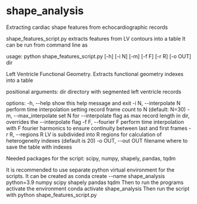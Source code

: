 # shape_analysis
Extracting cardiac shape features from echocardiographic records

shape_features_script.py extracts features from LV contours into a table
It can be run from command line as 

  usage: python shape_features_script.py [-h] [-i N] [-m] [-f F] [-r R] [-o OUT] dir
  
  Left Ventricle Functional Geometry. Extracts functional geometry indexes into a table
  
  positional arguments:
    dir                   directory with segmented left ventricle records
  
  options:
    -h, --help            show this help message and exit
    -i N, --interpolate N
                          perform time interpolation setting record frame count to N (default: N=30)
    -m, --max_interpolate
                          set N for --interpolate flag as max record length in dir, overrides the --interpolate flag
    -f F, --fourier F     perform time interpolation with F fourier harmonics to ensure continuity between last and first frames
    -r R, --regions R     LV is subdivided into R regions for calculation of heterogeneity indexes (default is 20)
    -o OUT, --out OUT     filename where to save the table with indexes

Needed packages for the script:
  scipy, numpy, shapely, pandas, tqdm
  
It is recommended to use separate python virtual environment for the scripts.
It can be created as
  conda create --name shape_analysis python=3.9 numpy scipy shapely pandas tqdm
Then to run the programs activate the environment
  conda activate shape_analysis
Then run the script with
  python shape_features_script.py
